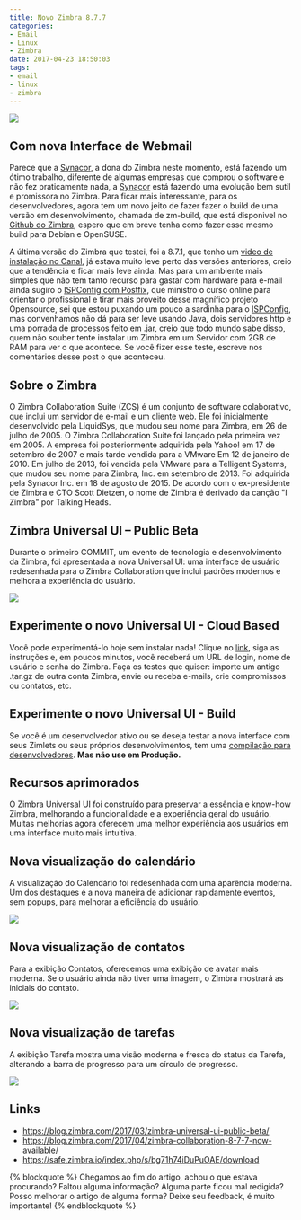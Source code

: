 ```yaml
---
title: Novo Zimbra 8.7.7
categories:
- Email
- Linux
- Zimbra
date: 2017-04-23 18:50:03
tags:
- email
- linux
- zimbra
---
```


![](/images/zimbra_04.png)

## Com nova Interface de Webmail

Parece que a [Synacor](http://synacor.com/), a dona do Zimbra neste momento, está fazendo um ótimo trabalho, diferente de algumas empresas que comprou o software e não fez praticamente nada, a [Synacor](http://synacor.com/) está fazendo uma evolução bem sutil e promissora no Zimbra.
Para ficar mais interessante, para os desenvolvedores, agora tem um novo jeito de fazer fazer o build de uma versão em desenvolvimento, chamada de zm-build, que está disponivel no [Github do Zimbra](https://github.com/Zimbra/zm-build), espero que em breve tenha como fazer esse mesmo build para Debian e OpenSUSE.
<!-- more -->
A última versão do Zimbra que testei, foi a 8.7.1, que tenho um [video de instalação no Canal](https://www.youtube.com/watch?v=iG7xPekB3kE), já estava muito leve perto das versões anteriores, creio que a tendência e ficar mais leve ainda.
Mas para um ambiente mais simples que não tem tanto recurso para gastar com hardware para e-mail ainda sugiro o [ISPConfig com Postfix](https://goo.gl/khgJod), que ministro o curso online para orientar o profissional e tirar mais proveito desse magnífico projeto Opensource, sei que estou puxando um pouco a sardinha para o [ISPConfig](http://www.linuxpro.com.br/hospedagem-com-ispconfig/), mas convenhamos não dá para ser leve usando Java, dois servidores http e uma porrada de processos feito em .jar, creio que todo mundo sabe disso, quem não souber tente instalar um Zimbra em um Servidor com 2GB de RAM para ver o que acontece. Se você fizer esse teste, escreve nos comentários desse post o que aconteceu.


## Sobre o Zimbra

O Zimbra Collaboration Suite (ZCS) é um conjunto de software colaborativo, que inclui um servidor de e-mail e um cliente web. 
Ele foi inicialmente desenvolvido pela LiquidSys, que mudou seu nome para Zimbra, em 26 de julho de 2005.
O Zimbra Collaboration Suite foi lançado pela primeira vez em 2005.
A empresa foi posteriormente adquirida pela Yahoo! em 17 de setembro de 2007 e mais tarde vendida para a VMware Em 12 de janeiro de 2010.
Em julho de 2013, foi vendida pela VMware para a Telligent Systems, que mudou seu nome para Zimbra, Inc. em setembro de 2013.
Foi adquirida pela Synacor Inc. em 18 de agosto de 2015.
De acordo com o ex-presidente de Zimbra e CTO Scott Dietzen, o nome de Zimbra é derivado da canção "I Zimbra" por Talking Heads.


## Zimbra Universal UI – Public Beta

Durante o primeiro COMMIT, um evento de tecnologia e desenvolvimento da Zimbra, foi apresentada a nova Universal UI: uma interface de usuário redesenhada para o Zimbra Collaboration que inclui padrões modernos e melhora a experiência do usuário.

![](/images/zimbra_00.png)

## Experimente o novo Universal UI - Cloud Based

Você pode experimentá-lo hoje sem instalar nada! Clique no [link](http://info.zimbra.com/try-zimbra-universal-ui-public-cloud-beta), siga as instruções e, em poucos minutos, você receberá um URL de login, nome de usuário e senha do Zimbra. Faça os testes que quiser: importe um antigo .tar.gz de outra conta Zimbra, envie ou receba e-mails, crie compromissos ou contatos, etc.


## Experimente o novo Universal UI - Build

Se você é um desenvolvedor ativo ou se deseja testar a nova interface com seus Zimlets ou seus próprios desenvolvimentos, tem uma [compilação para desenvolvedores](https://www.zimbra.org/extend/items/view/beta---universal-ui). **Mas não use em Produção.**

## Recursos aprimorados

O Zimbra Universal UI foi construído para preservar a essência e know-how Zimbra, melhorando a funcionalidade e a experiência geral do usuário. Muitas melhorias agora oferecem uma melhor experiência aos usuários em uma interface muito mais intuitiva.

## Nova visualização do calendário

A visualização do Calendário foi redesenhada com uma aparência moderna. Um dos destaques é a nova maneira de adicionar rapidamente eventos, sem popups, para melhorar a eficiência do usuário.

![](/images/zimbra_01.png)


## Nova visualização de contatos

Para a exibição Contatos, oferecemos uma exibição de avatar mais moderna. Se o usuário ainda não tiver uma imagem, o Zimbra mostrará as iniciais do contato.

![](/images/zimbra_02.png)


## Nova visualização de tarefas

A exibição Tarefa mostra uma visão moderna e fresca do status da Tarefa, alterando a barra de progresso para um círculo de progresso.

![](/images/zimbra_03.png)

## Links

  
  * https://blog.zimbra.com/2017/03/zimbra-universal-ui-public-beta/
  * https://blog.zimbra.com/2017/04/zimbra-collaboration-8-7-7-now-available/
  * https://safe.zimbra.io/index.php/s/bg71h74iDuPuOAE/download



{% blockquote %}
Chegamos ao fim do artigo, achou o que estava procurando?
Faltou alguma informação?
Alguma parte ficou mal redigida?
Posso melhorar o artigo de alguma forma? Deixe seu feedback, é muito importante!
{% endblockquote %}